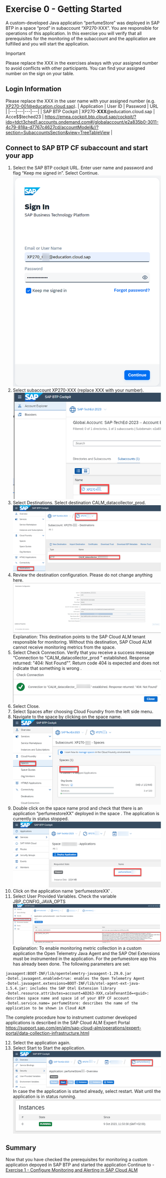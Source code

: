# Exercise 0 - Getting Started

A custom-developed Java application “perfumeStore” was deployed in SAP BTP in a space “prod” in subaccount “XP270-XXX”. You are responsible for operations of this application.  In this exercise you will verify that all prerequisites for the monitoring of the subaccount and the application are fulfilled and you will start the application.                                       

> [!IMPORTANT]
> Please replace the XXX in the exercises always with your assigned number to avoid conflicts with other participants. You can find your assigned number on the sign on your table.

## Login Information
Please replace the XXX in the user name with your assigned number (e.g. XP270-001@education.cloud.sap).
| Application | User ID | Password | URL |
|---|---|---|---|
| SAP BTP Cockpit | XP270-**XXX**@education.cloud.sap | Acce$$teched23 | https://emea.cockpit.btp.cloud.sap/cockpit/?idp=tdct3ched1.accounts.ondemand.com#/globalaccount/e2a835b0-3011-4c79-818a-d7767c4627cd/accountModel&//?section=SubaccountsSection&view=TreeTableView |

## Connect to SAP BTP CF subaccount and start your app

1.	Select the SAP  BTP cockpit URL. Enter user name and password and flag “Keep me signed in”. Select Continue.
<br>![](/exercises/ex0/images/001.png)
3.	Select subaccount XP270-XXX (replace XXX with your number).
<br>![](/exercises/ex0/images/002.png)
3.	Select Destinations. Select destination CALM_datacollector_prod.
<br>![](/exercises/ex0/images/003.png)
4.	Review the destination configuration.  Please do not change anything here.
<br>![](/exercises/ex0/images/004.png)
Explanation:
This destination points to the SAP Cloud ALM tenant responsible for monitoring. Without this destination, SAP Cloud ALM cannot receive monitoring metrics from the space.
5. Select Check Connection. Verify that you receive a success message “Connection to "CALM_datacollector_prod " established. Response returned: "404: Not Found"”. Return code 404 is expected and does not indicate that something is wrong .
<br>![](/exercises/ex0/images/005.png)
6. Select Close.
7.	Select Spaces after choosing Cloud Foundry from the left side menu. 
8.	Navigate to  the space by clicking on the space name.
<br>![](/exercises/ex0/images/006.png)
9. Double click on the space name prod and check that there is an application “perfumestoreXX” deployed in the space . The application is currently in status stopped. <br>![](/exercises/ex0/images/007.png)
10.	Click on the application name ‘perfumestoreXX’ .
11.	Select User Provided Variables. Check the variable JBP_CONFIG_JAVA_OPTS
<br>![](/exercises/ex0/images/008.png)
Explanation:
To enable monitoring metric collection in a custom application the Open Telemetry Java Agent and the SAP Otel Extensions must be instrumented in the application. For the perfumestore app this has already been done. The following parameters are set:
``` abap
javaagent:BOOT-INF/lib/opentelemetry-javaagent-1.29.0.jar
-Dotel.javaagent.enabled=true: enables the Open Telemetry Agent
-Dotel.javaagent.extensions=BOOT-INF/lib/otel-agent-ext-java-1.5.4.jar: includes the SAP Otel Extension library
-Dotel.resource.attributes=account=AD263-XXX,calmTenantId=<guid>: describes space name and space id of your BTP CF account
-Dotel.service.name= perfumeStore: describes the name of the application to be shown in Cloud ALM
```
The complete procedure how to instrument customer developed applications is described in the SAP Cloud ALM Expert Portal https://support.sap.com/en/alm/sap-cloud-alm/operations/expert-portal/data-collection-infrastructure.html

12.	Select the application again.
13.	Select Start to Start the application. 
<br>![](/exercises/ex0/images/009.png)
In case the the application is  started already, select restart.
Wait until the application is in status running.
<br>![](/exercises/ex0/images/010.png)
## Summary

Now that you have checked the prerequisites for monitoring a custom application depoyed in SAP BTP and started the application
Continue to - [Exercise 1 - Configure Monitoring and Alerting in SAP Cloud ALM](../ex1/README.md)
